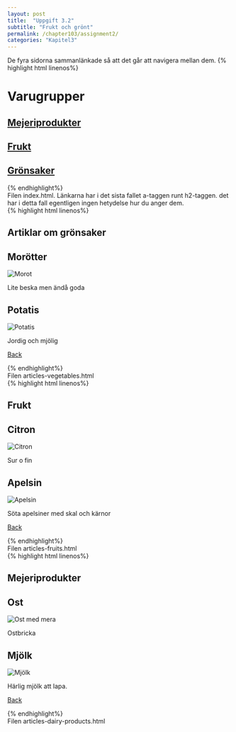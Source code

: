```yaml
---
layout: post
title:  "Uppgift 3.2"
subtitle: "Frukt och grönt"
permalink: /chapter103/assignment2/
categories: "Kapitel3"
---
```

De fyra sidorna sammanlänkade så att det går att navigera mellan dem.
{% highlight html linenos%}
<!DOCTYPE html>
<html lang="sv">
  <head>
    <title>En liten affär</title>
    <meta charset="utf-8">
  </head>
  <body>
      <h1>Varugrupper</h1>
      <h2><a href="articles-dairy-products.html">Mejeriprodukter</a></h2>
      <h2><a href="articles-fruits.html">Frukt</a></h2>
      <a href="articles-vegetables.html"><h2>Grönsaker</h2></a>
  </body>
</html>
{% endhighlight%}
<figcaption>Filen index.html. Länkarna har i det sista fallet a-taggen runt h2-taggen. det har i detta fall egentligen ingen hetydelse hur du anger dem.</figcaption>
{% highlight html linenos%}
<!DOCTYPE html>
<html lang="sv">
  <head>
    <title>Grönsaker</title>
    <meta charset="utf-8">
  </head>
  <body>
    <section >
      <h1>Artiklar om grönsaker</h1>
      <article>
        <h2>Morötter</h2 >
          <p><img src="images/vegetables-carrot-etc.jpg" alt="Morot"></p>
          <p>Lite beska men ändå goda</p>
      </article>
      <article>
        <h2>Potatis</h2 >
        <p><img src="images/vegetables-potato.jpg" alt="Potatis"></p>
        <p>Jordig och mjölig</p>
      </article>
    </section>
    <p><a href="index.html">Back</a></p>
  </body>
</html>
{% endhighlight%}
<figcaption>Filen articles-vegetables.html</figcaption>
{% highlight html linenos%}
<!DOCTYPE html>
<html lang="sv">
  <head>
    <title>Frukt</title>
    <meta charset="utf-8">
  </head >
  <body>
    <section >
      <h1>Frukt</h1>
      <article>
        <h2>Citron</h2>
        <p><img src="images/fruit-lemon.jpg" alt="Citron"></p>
        <p>Sur o fin</p>
      </article>
      <article>
        <h2>Apelsin</h2>
        <p><img src="images/fruit-orange.jpg" alt="Apelsin"></p>
        <p>Söta apelsiner med skal och kärnor</p>
      </article>
    </section>
    <p><a href="index.html">Back</a></p>
  </body>
</html>
{% endhighlight%}
<figcaption>Filen articles-fruits.html</figcaption>
{% highlight html linenos%}
<!DOCTYPE html>
<html lang="sv">
  <head>
    <title>Mejeriprodukter</title>
    <meta charset="utf-8">
  </head >
  <body>
    <section >
      <h1>Mejeriprodukter</h1>
      <article>
        <h2>Ost</h2>
        <p><img src="images/dairy-cheese-etc.jpg" alt="Ost med mera"></p>
        <p>Ostbricka</p>
      </article>
      <article>
        <h2>Mjölk</h2>
        <p><img src="images/dairy-milk.jpg" alt="Mjölk"></p>
        <p>Härlig mjölk att lapa.</p>
      </article>
    </section>
    <p><a href="index.html">Back</a></p>
  <body>
</html>
{% endhighlight%}
<figcaption>Filen articles-dairy-products.html</figcaption>
